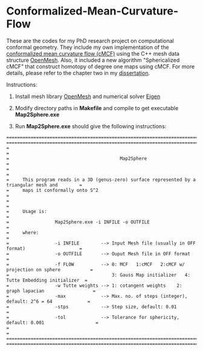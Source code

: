 # Conformalized-Mean-Curvature-Flow

These are the codes for my PhD research project on computational conformal geometry. They include my own implementation of the [conformalized mean curvature flow (cMCF)](https://arxiv.org/abs/1203.6819) using the C++ mesh data structure [OpenMesh](https://www.openmesh.org). Also, it included a new algorithm "Sphericalized cMCF" that construct homotopy of degree one maps using cMCF. For more details, please refer to the chapter two in my [dissertation](https://karrywong.github.io/files/Dissertation-compressed.pdf). 

Instructions:
  1. Install mesh library [OpenMesh](https://www.openmesh.org) and numerical solver [Eigen](http://eigen.tuxfamily.org/)
  
  2. Modify directory paths in **Makefile** and compile to get executable **Map2Sphere.exe**
  
  3. Run **Map2Sphere.exe** should give the following instructions:

    ===================================================================================================
    ===================================================================================================
    =                                                                                                 =
    =                                         Map2Sphere                                              =
    =                                                                                                 =
    =     This program reads in a 3D (genus-zero) surface represented by a triangular mesh and        = 
    =     maps it conformally onto S^2	                                                              =
    =                                                                                                 =
    =     Usage is:                                                                                   =
    =                 Map2Sphere.exe -i INFILE -o OUTFILE                                             =
    =     where:                                                                                      =
    =                 -i INFILE        --> Input Mesh file (usually in OFF format)                    =
    =                 -o OUTFILE       --> Ouput Mesh file in OFF format                              =
    =                 -f FLOW          --> 0: MCF   1:cMCF   2:cMCF w/ projection on sphere           =
    =                                      3: Gauss Map initializer   4: Tutte Embedding initializer  =
    =                 -w Tutte weights --> 1: cotangent weights    2: graph lapacian                  =
    =                 -max             --> Max. no. of steps (integer), default: 2^6 = 64             =
    =                 -stps            --> Step size, default: 0.01				                           =
    =                 -tol             --> Tolerance for sphericity, default: 0.001                   =
    =                                                                                                 =
    ===================================================================================================
    ===================================================================================================
